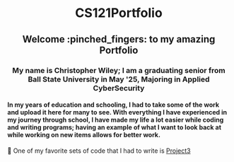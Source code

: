 <h1 align= "center"> CS121Portfolio</h1>
<h2 align= "center"> Welcome :pinched_fingers: to my amazing Portfolio </h2>
<h3 align= "center"> My name is Christopher Wiley; I am a graduating senior from Ball State University in May '25, Majoring in Applied CyberSecurity</h3>
<h4 align= "left"> In my years of education and schooling, I had to take some of the work and upload it here for many to see. With everything I have experienced in my journey through school, I have made my life a lot easier while coding and writing programs; having an example of what I want to look back at while working on new items allows for better work.  </h4>


<h7 align= "center"> :handshake: One of my favorite sets of code that I had to write is [Project3](https://github.com/Wiley2019/CS121Portfolio/tree/CS121/Project3) 

